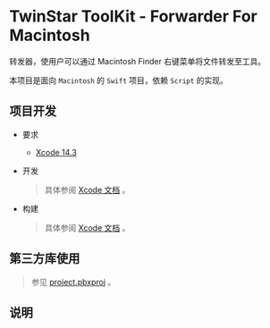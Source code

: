 # TwinStar ToolKit - Forwarder For Macintosh

转发器，使用户可以通过 Macintosh Finder 右键菜单将文件转发至工具。

本项目是面向 `Macintosh` 的 `Swift` 项目，依赖 `Script` 的实现。

## 项目开发

* 要求
	
	* [Xcode 14.3](https://developer.apple.com/xcode/)

* 开发
	
	> 具体参阅 [Xcode 文档](https://developer.apple.com/documentation/xcode) 。

* 构建
	
	> 具体参阅 [Xcode 文档](https://developer.apple.com/documentation/xcode) 。

## 第三方库使用

> 参见 [project.pbxproj](./ForwarderForMacintosh.xcodeproj/project.pbxproj) 。

## 说明
